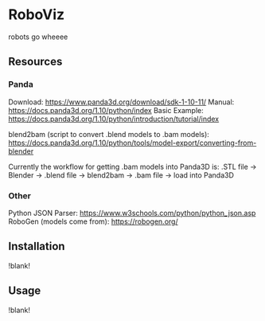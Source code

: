 # RoboViz

robots go wheeee

## Resources

### Panda
Download: https://www.panda3d.org/download/sdk-1-10-11/
Manual: https://docs.panda3d.org/1.10/python/index
Basic Example: https://docs.panda3d.org/1.10/python/introduction/tutorial/index

blend2bam (script to convert .blend models to .bam models): https://docs.panda3d.org/1.10/python/tools/model-export/converting-from-blender

Currently the workflow for getting .bam models into Panda3D is:
    .STL file -> Blender -> .blend file -> blend2bam -> .bam file -> load into Panda3D

### Other
Python JSON Parser: https://www.w3schools.com/python/python_json.asp
RoboGen (models come from): https://robogen.org/


## Installation

!blank!

## Usage

!blank!

